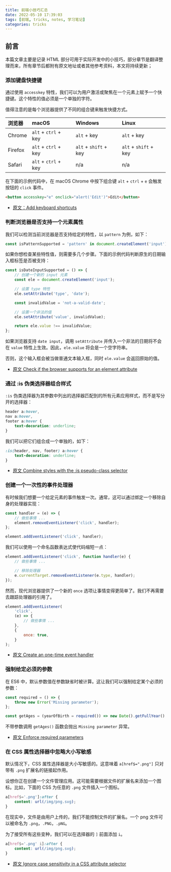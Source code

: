 ```yaml
---
title: 前端小技巧汇总
date: 2022-05-10 17:39:03
tags: [前端, tricks, notes, 学习笔记]
categories: tricks
---
```


## 前言

本篇文章主要是记录 HTML 部分可用于实际开发中的小技巧，部分章节是翻译整理而来，所有章节后都附有原文地址或者其他参考资料，本文将持续更新；

<!-- more -->

### 添加键盘快捷键

通过使用 `accesskey` 特性，我们可以为用户激活或聚焦在一个元素上赋予一个快捷键。这个特性的值必须是一个单独的字符。

值得注意的是每个浏览器提供了不同的组合键来触发快捷方式。

| 浏览器 | macOS | Windows | Linux |
| :----- | :----- | :----- | :----- |
| Chrome | `alt` + `ctrl` + key | `alt` + key | `alt` + key |
| Firefox | `alt` + `ctrl` + key |  `alt` + `shift` + key |  `alt` + `shift` + key |
| Safari |  `alt` + `ctrl` + key | n/a | n/a |

在下面的示例代码中，在 macOS Chrome 中按下组合键  `alt` + `ctrl` + `e` 会触发按钮的 `click` 事件。

```html
<button accesskey="e" onclick="alert('Edit')">Edit</button>
```

- [原文：Add keyboard shortcuts](https://getfrontend.tips/add-keyboard-shortcuts/)

### 判断浏览器是否支持一个元素属性

我们可以检测当前浏览器是否支持给定的特性，以 `pattern` 为例，如下：

```js
const isPatternSupported = 'pattern' in document.createElement('input');
```

如果你想检查某些特性值，则需要多几个步骤。下面的示例代码判断原生的日期输入框标签是否被支持：

```js
const isDateInputSupported = () => {
    // 创建一个新的 input 元素
    const ele = document.createElement('input');

    // 设置 type 特性
    ele.setAttribute('type', 'date');

    const invalidValue = 'not-a-valid-date';

    // 设置一个非法的值
    ele.setAttribute('value', invalidValue);

    return ele.value !== invalidValue;
};
```

如果浏览器支持 `date input`，调用 `setAttribute` 并传入一个非法的日期将不会在 `value` 特性上生效。因此，`ele.value` 将会是一个空字符串。

否则，这个输入框会被当做普通文本输入框，同时 `ele.value` 会返回原始的值。

- [原文 Check if the browser supports for an element attribute](https://getfrontend.tips/check-if-the-browser-supports-for-an-element-attribute/)

### 通过 :is 伪类选择器组合样式

`:is` 伪类选择器为其参数中列出的选择器匹配到的所有元素应用样式，而不是写分开的选择器：

```css
header a:hover,
nav a:hover,
footer a:hover {
    text-decoration: underline;
}
```

我们可以把它们组合成一个单独的，如下：

```css
:is(header, nav, footer) a:hover {
    text-decoration: underline;
}
```

- [原文 Combine styles with the :is pseudo-class selector](https://getfrontend.tips/combine-styles-with-the-is-pseudo-class-selector/)

### 创建一个一次性的事件处理器

有时候我们想要一个给定元素的事件触发一次。通常，这可以通过绑定一个移除自身的处理器实现：

```js
const handler = (e) => {
    // 做些事情 ...
    element.removeEventListener('click', handler);
};

element.addEventListener('click', handler);
```

我们可以使用一个命名函数表达式使代码缩短一点：

```js
element.addEventListener('click', function handler(e) {
    // 做些事情 ...

    // 移除处理器
    e.currentTarget.removeEventListener(e.type, handler);
});
```

然而，现代浏览器提供了一个新的 `once` 选项让事情变得更简单了。我们不再需要去跟踪处理器的引用了。

```js
element.addEventListener(
    'click',
    (e) => {
        // 做些事情 ...
    },
    {
        once: true,
    }
);
```

- [原文 Create an one-time event handler](https://getfrontend.tips/create-an-one-time-event-handler/)

### 强制给定必须的参数

在 ES6 中，默认参数值在参数缺省时被计算。这让我们可以强制给定某个必须的参数：

```js
const required = () => {
    throw new Error('Missing parameter');
};

const getAges = (yearOfBirth = required()) => new Date().getFullYear() - yearOfBirth;
```

不带参数调用 `getAges()` 函数会抛出 `Missing parameter` 异常。

- [原文 Enforce required parameters](https://getfrontend.tips/enforce-required-parameters/)

### 在 CSS 属性选择器中忽略大小写敏感

默认情况下，CSS 属性选择器是大小写敏感的。这意味着 `a[href$=".png"]` 只对带有 `.png` 扩展名的链接起作用。

设想你正在创建一个文件管理应用。这可能需要根据文件的扩展名来添加一个图标。比如，下面的 CSS 为任意的 `.png` 文件插入一个图标。

```css
a[href$='.png']:after {
    content: url(/img/png.svg);
}
```

在现实中，文件是由用户上传的，我们不能控制文件的扩展名。一个 png 文件可以被命名为 `.png`，`.PNG`，`.pNG`。

为了接受所有这些变种，我们可以在选择器的 `]` 前面添加 `i`。

```css
a[href$='.png' i]:after {
    content: url(/img/png.svg);
}
```

- [原文 Ignore case sensitivity in a CSS attribute selector](https://getfrontend.tips/ignore-case-sensitivity-in-a-css-attribute-selector/)